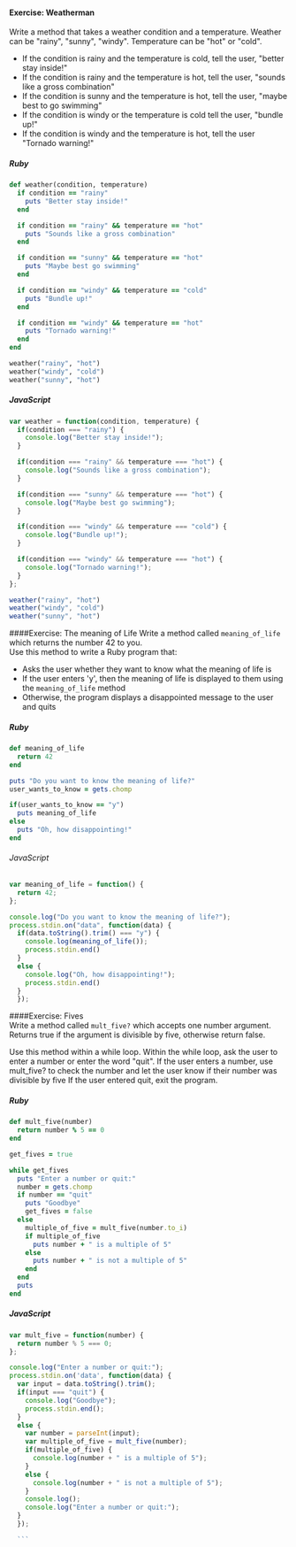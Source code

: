 #### Exercise: Weatherman
Write a method that takes a weather condition and a temperature. Weather can be "rainy", "sunny", "windy". Temperature can be "hot" or "cold".

- If the condition is rainy and the temperature is cold, tell the user, "better stay inside!"
- If the condition is rainy and the temperature is hot, tell the user, "sounds like a gross combination"
- If the condition is sunny and the temperature is hot, tell the user, "maybe best to go swimming"
- If the condition is windy or the temperature is cold tell the user, "bundle up!"
- If the condition is windy and the temperature is hot, tell the user "Tornado warning!"

##### Ruby
```rb
def weather(condition, temperature)
  if condition == "rainy"
    puts "Better stay inside!"
  end

  if condition == "rainy" && temperature == "hot"
    puts "Sounds like a gross combination"
  end

  if condition == "sunny" && temperature == "hot"
    puts "Maybe best go swimming"
  end

  if condition == "windy" && temperature == "cold"
    puts "Bundle up!"
  end

  if condition == "windy" && temperature == "hot"
    puts "Tornado warning!"
  end
end

weather("rainy", "hot")
weather("windy", "cold")
weather("sunny", "hot")
```
##### JavaScript
```js
var weather = function(condition, temperature) {
  if(condition === "rainy") {
    console.log("Better stay inside!");
  }

  if(condition === "rainy" && temperature === "hot") {
    console.log("Sounds like a gross combination");
  }

  if(condition === "sunny" && temperature === "hot") {
    console.log("Maybe best go swimming");
  }

  if(condition === "windy" && temperature === "cold") {
    console.log("Bundle up!");
  }

  if(condition === "windy" && temperature === "hot") {
    console.log("Tornado warning!");
  }
};

weather("rainy", "hot")
weather("windy", "cold")
weather("sunny", "hot")
```

####Exercise: The meaning of Life
Write a method called `meaning_of_life` which returns the number 42 to you.  
Use this method to write a Ruby program that:
- Asks the user whether they want to know what the meaning of life is
- If the user enters 'y', then the meaning of life is displayed to them using the `meaning_of_life` method
- Otherwise, the program displays a disappointed message to the user and quits

##### Ruby
```rb
def meaning_of_life
  return 42
end

puts "Do you want to know the meaning of life?"
user_wants_to_know = gets.chomp

if(user_wants_to_know == "y")
  puts meaning_of_life
else
  puts "Oh, how disappointing!"
end
```

###### JavaScript
```js
var meaning_of_life = function() {
  return 42;
};

console.log("Do you want to know the meaning of life?");
process.stdin.on("data", function(data) {
  if(data.toString().trim() === "y") {
    console.log(meaning_of_life());
    process.stdin.end()
  }
  else {
    console.log("Oh, how disappointing!");
    process.stdin.end()
  }
  });

  ```
  ####Exercise: Fives  
  Write a method called `mult_five?` which accepts one number argument.
  Returns true if the argument is divisible by five, otherwise return false.  

  Use this method within a while loop. Within the while loop, ask the user to enter a number or enter the word "quit".  If the user enters a number, use mult_five? to check the number and let the user know if their number was divisible by five
  If the user entered quit, exit the program.  

  ##### Ruby
  ```rb
  def mult_five(number)
    return number % 5 == 0
  end

  get_fives = true

  while get_fives
    puts "Enter a number or quit:"
    number = gets.chomp
    if number == "quit"
      puts "Goodbye"
      get_fives = false
    else
      multiple_of_five = mult_five(number.to_i)
      if multiple_of_five
        puts number + " is a multiple of 5"
      else
        puts number + " is not a multiple of 5"
      end
    end
    puts
  end

  ```

  ##### JavaScript
  ```js
  var mult_five = function(number) {
    return number % 5 === 0;
  };

  console.log("Enter a number or quit:");
  process.stdin.on('data', function(data) {
    var input = data.toString().trim();
    if(input === "quit") {
      console.log("Goodbye");
      process.stdin.end();
    }
    else {
      var number = parseInt(input);
      var multiple_of_five = mult_five(number);
      if(multiple_of_five) {
        console.log(number + " is a multiple of 5");
      }
      else {
        console.log(number + " is not a multiple of 5");
      }
      console.log();
      console.log("Enter a number or quit:");
    }
    });

    ```
